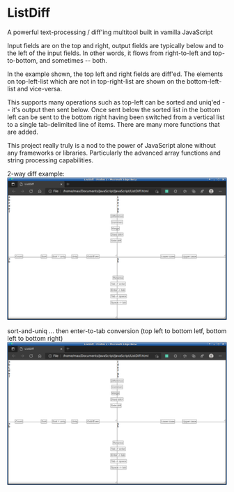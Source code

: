 # ListDiff
A powerful text-processing / diff'ing multitool built in vamilla JavaScript

Input fields are on the top and right, output fields are typically below and to the left of the input fields.  In other words, it flows from right-to-left and top-to-bottom, and sometimes -- both.

In the example shown, the top left and right fields are diff'ed.  The elements on top-left-list which are not in top-right-list are shown on the bottom-left-list and vice-versa.

This supports many operations such as top-left can be sorted and uniq'ed -- it's output then sent below.  Once sent below the sorted list in the bottom left can be sent to the bottom right having been switched from a vertical list to a single tab-delimited line of items.  There are many more functions that are added.

This project really truly is a nod to the power of JavaScript alone without any frameworks or libraries.  Particularly the advanced array functions and string processing capabilities.

2-way diff example:
<img src="ListDiff.png" />

sort-and-uniq ... then enter-to-tab conversion
(top left to bottom letf, bottom left to bottom right)
<img src="ListDiff.png" />
